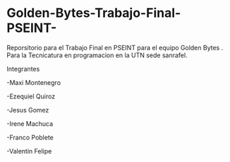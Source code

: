 # Golden-Bytes-Trabajo-Final-PSEINT-
Reporsitorio para el Trabajo Final en PSEINT para el equipo Golden Bytes . Para la Tecnicatura en programacion en la UTN sede sanrafel.

Integrantes

-Maxi Montenegro

-Ezequiel Quiroz

-Jesus Gomez

-Irene Machuca

-Franco Poblete

-Valentin Felipe

